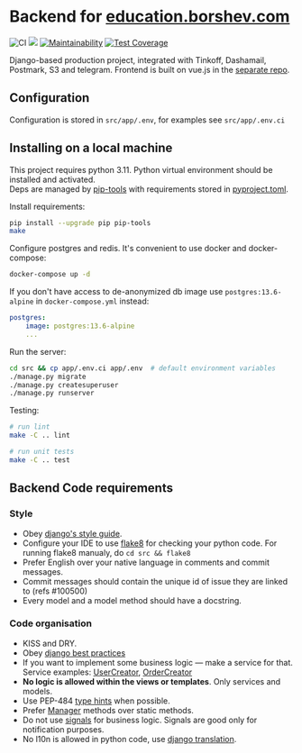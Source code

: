 # Backend for [education.borshev.com](http://education.borshev.com/)

![CI](https://github.com/tough-dev-school/education-backend/actions/workflows/ci.yml/badge.svg) ![](https://heroku-badge.herokuapp.com/?app=education-backend&svg=1) [![Maintainability](https://api.codeclimate.com/v1/badges/fe9fb0b64052a426f355/maintainability)](https://codeclimate.com/github/f213/education-backend/maintainability) [![Test Coverage](https://api.codeclimate.com/v1/badges/fe9fb0b64052a426f355/test_coverage)](https://codeclimate.com/github/f213/education-backend/test_coverage) 

Django-based production project, integrated with Tinkoff, Dashamail, Postmark, S3 and telegram. Frontend is built on vue.js in the [separate repo](http://github.com/f213/education-frontend).

## Configuration
Configuration is stored in `src/app/.env`, for examples see `src/app/.env.ci`


## Installing on a local machine
This project requires python 3.11. Python virtual environment should be installed and activated.\
Deps are managed by [pip-tools](https://github.com/jazzband/pip-tools) with requirements stored in [pyproject.toml](https://github.com/jazzband/pip-tools#requirements-from-pyprojecttoml).

Install requirements:

```bash
pip install --upgrade pip pip-tools
make
```

Configure postgres and redis. It's convenient to use docker and docker-compose:

```bash
docker-compose up -d
```

If you don't have access to de-anonymized db image use `postgres:13.6-alpine` in `docker-compose.yml` instead:
```yaml
postgres:
    image: postgres:13.6-alpine
    ...
```

Run the server:

```bash
cd src && cp app/.env.ci app/.env  # default environment variables
./manage.py migrate
./manage.py createsuperuser
./manage.py runserver
```

Testing:
```bash
# run lint
make -C .. lint

# run unit tests
make -C .. test
```

## Backend Code requirements

### Style

* Obey [django's style guide](https://docs.djangoproject.com/en/dev/internals/contributing/writing-code/coding-style).
* Configure your IDE to use [flake8](https://pypi.python.org/pypi/flake8) for checking your python code. For running flake8 manualy, do `cd src && flake8`
* Prefer English over your native language in comments and commit messages.
* Commit messages should contain the unique id of issue they are linked to (refs #100500)
* Every model and a model method should have a docstring.

### Code organisation

* KISS and DRY.
* Obey [django best practices](http://django-best-practices.readthedocs.io/en/latest/index.html)
* If you want to implement some business logic — make a service for that. Service examples: [UserCreator](https://github.com/tough-dev-school/education-backend/blob/master/src/users/services/user_creator.py#L22), [OrderCreator](https://github.com/tough-dev-school/education-backend/blob/master/src/orders/services/order_creator.py#L11)
* **No logic is allowed within the views or templates**. Only services and models.
* Use PEP-484 [type hints](https://www.python.org/dev/peps/pep-0484/) when possible.
* Prefer [Manager](https://docs.djangoproject.com/en/1.10/topics/db/managers/) methods over static methods.
* Do not use [signals](https://docs.djangoproject.com/en/1.10/topics/signals/) for business logic. Signals are good only for notification purposes.
* No l10n is allowed in python code, use [django translation](https://docs.djangoproject.com/en/1.10/topics/i18n/translation/).
